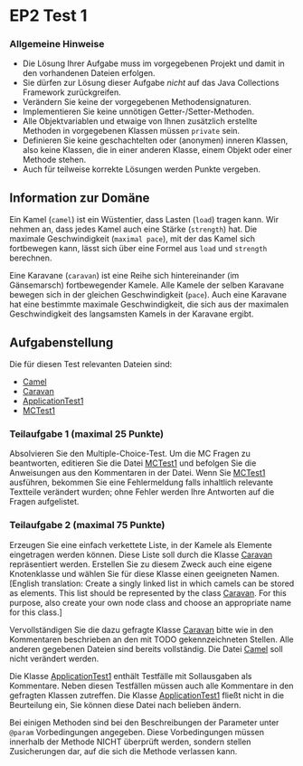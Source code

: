 # EP2 Test 1

### Allgemeine Hinweise

* Die Lösung Ihrer Aufgabe muss im vorgegebenen Projekt und damit in den vorhandenen Dateien
  erfolgen.
* Sie dürfen zur Lösung dieser Aufgabe *nicht* auf das Java Collections Framework zurückgreifen.
* Verändern Sie keine der vorgegebenen Methodensignaturen.
* Implementieren Sie keine unnötigen Getter-/Setter-Methoden.
* Alle Objektvariablen und etwaige von Ihnen zusätzlich erstellte Methoden in vorgegebenen
  Klassen müssen `private` sein.
* Definieren Sie keine geschachtelten oder (anonymen) inneren Klassen, also keine Klassen, die
  in einer anderen Klasse, einem Objekt oder einer Methode stehen.
* Auch für teilweise korrekte Lösungen werden Punkte vergeben.

## Information zur Domäne

Ein Kamel (`camel`) ist ein Wüstentier, dass Lasten (`load`) tragen kann. Wir nehmen an, dass jedes
Kamel auch eine Stärke (`strength`) hat. Die maximale Geschwindigkeit (`maximal pace`), mit der
das Kamel sich fortbewegen kann, lässt sich über eine Formel aus `load` und `strength` berechnen.

Eine Karavane (`caravan`) ist eine Reihe sich hintereinander (im Gänsemarsch) fortbewegender Kamele.
Alle Kamele der selben Karavane bewegen sich in der gleichen Geschwindigkeit (`pace`). Auch eine
Karavane hat eine bestimmte maximale Geschwindigkeit, die sich aus der maximalen Geschwindigkeit
des langsamsten Kamels in der Karavane ergibt.

## Aufgabenstellung

Die für diesen Test relevanten Dateien sind:

* [Camel](../src/Camel.java)
* [Caravan](../src/Caravan.java)
* [ApplicationTest1](../src/ApplicationTest1.java)
* [MCTest1](../src/MCTest1.java)

### Teilaufgabe 1 (maximal 25 Punkte)

Absolvieren Sie den Multiple-Choice-Test. Um die MC Fragen zu beantworten, editieren Sie die
Datei [MCTest1](../src/MCTest1.java) und befolgen Sie die Anweisungen aus den Kommentaren in der
Datei. Wenn Sie [MCTest1](../src/MCTest1.java) ausführen, bekommen Sie eine Fehlermeldung falls
inhaltlich relevante Textteile verändert wurden; ohne Fehler werden Ihre Antworten auf die Fragen
aufgelistet.

### Teilaufgabe 2 (maximal 75 Punkte)

Erzeugen Sie eine einfach verkettete Liste, in der Kamele als Elemente eingetragen werden können.
Diese Liste soll durch die Klasse [Caravan](../src/Caravan.java) repräsentiert werden. Erstellen
Sie zu diesem Zweck auch eine eigene Knotenklasse und wählen Sie für diese Klasse einen
geeigneten Namen. [English translation: Create a singly linked list in which camels can be
stored as elements. This list should be represented by the class [Caravan](../src/Caravan.java).
For this purpose, also create your own node class and choose an appropriate name for this class.]

Vervollständigen Sie die dazu gefragte Klasse [Caravan](../src/Caravan.java) bitte
wie in den Kommentaren beschrieben an den mit TODO gekennzeichneten Stellen.
Alle anderen gegebenen Dateien sind bereits vollständig. Die Datei [Camel](../src/Camel.java)
soll nicht verändert werden.

Die Klasse [ApplicationTest1](../src/ApplicationTest1.java) enthält Testfälle mit Sollausgaben als
Kommentare. Neben diesen Testfällen müssen auch alle Kommentare in den gefragten Klassen
zutreffen. Die Klasse [ApplicationTest1](../src/ApplicationTest1.java) fließt nicht in die
Beurteilung ein, Sie können diese Datei nach belieben ändern.

Bei einigen Methoden sind bei den Beschreibungen der Parameter unter `@param` Vorbedingungen
angegeben. Diese Vorbedingungen müssen innerhalb der Methode NICHT überprüft werden, sondern
stellen Zusicherungen dar, auf die sich die Methode verlassen kann.
